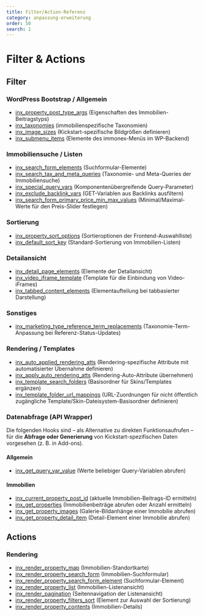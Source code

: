```yaml
---
title: Filter/Action-Referenz
category: anpassung-erweiterung
order: 50
search: 1
---
```


# Filter & Actions

## Filter

### WordPress Bootstrap / Allgemein

- [inx_property_post_type_args](filter-inx-property-post-type-args.html) (Eigenschaften des Immobilien-Beitragstyps)
- [inx_taxonomies](filter-inx-taxonomies.html) (immobilienspezifische Taxonomien)
- [inx_image_sizes](filter-inx-image-sizes.html) (Kickstart-spezifische Bildgrößen definieren)
- [inx_submenu_items](filter-inx-submenu-items.html) (Elemente des immonex-Menüs im WP-Backend)

### Immobiliensuche / Listen

- [inx_search_form_elements](filter-inx-search-form-elements.html) (Suchformular-Elemente)
- [inx_search_tax_and_meta_queries](filter-inx-search-tax-and-meta-queries.html) (Taxonomie- und Meta-Queries der Immobiliensuche)
- [inx_special_query_vars](filter-inx-special-query-vars.html) (Komponentenübergreifende Query-Parameter)
- [inx_exclude_backlink_vars](filter-inx-exclude-backlink-vars.html) (GET-Variablen aus Backlinks ausfiltern)
- [inx_search_form_primary_price_min_max_values](filter-inx-search-form-primary-price-min-max-values.html) (Minimal/Maximal-Werte für den Preis-Slider festlegen)

### Sortierung

- [inx_property_sort_options](filter-inx-property-sort-options.html) (Sortieroptionen der Frontend-Auswahlliste)
- [inx_default_sort_key](filter-inx-default-sort-key.html) (Standard-Sortierung von Immobilien-Listen)

### Detailansicht

- [inx_detail_page_elements](filter-inx-detail-page-elements.html) (Elemente der Detailansicht)
- [inx_video_iframe_template](filter-inx-video-iframe-template.html) (Template für die Einbindung von Video-iFrames)
- [inx_tabbed_content_elements](filter-inx-tabbed-content-elements.html) (Elementaufteilung bei tabbasierter Darstellung)

### Sonstiges

- [inx_marketing_type_reference_term_replacements](filter-inx-marketing-type-reference-term-replacements.html) (Taxonomie-Term-Anpassung bei Referenz-Status-Updates)

### Rendering / Templates

- [inx_auto_applied_rendering_atts](filter-inx-auto-applied-rendering-atts.html) (Rendering-spezifische Attribute mit automatisierter Übernahme definieren)
- [inx_apply_auto_rendering_atts](filter-inx-apply-auto-rendering-atts.html) (Rendering-Auto-Attribute übernehmen)
- [inx_template_search_folders](filter-inx-template-search-folders.html) (Basisordner für Skins/Templates ergänzen)
- [inx_template_folder_url_mappings](filter-inx-template-folder-url-mappings.html) (URL-Zuordnungen für nicht öffentlich zugängliche Template/Skin-Dateisystem-Basisordner definieren)

### Datenabfrage (API Wrapper)

Die folgenden Hooks sind – als Alternative zu direkten Funktionsaufrufen – für die **Abfrage oder Generierung** von Kickstart-spezifischen Daten vorgesehen (z. B. in Add-ons).

#### Allgemein

- [inx_get_query_var_value](filter-inx-get-query-var-value.html) (Werte beliebiger Query-Variablen abrufen)

#### Immobilien

- [inx_current_property_post_id](filter-inx-current-property-post-id.html) (aktuelle Immobilien-Beitrags-ID ermitteln)
- [inx_get_properties](filter-inx-get-properties.html) (Immobilienbeiträge abrufen oder Anzahl ermitteln)
- [inx_get_property_images](filter-inx-get-property-images.html) (Galerie-Bildanhänge einer Immobilie abrufen)
- [inx_get_property_detail_item](filter-inx-get-property-detail-item.html) (Detail-Element einer Immobilie abrufen)

## Actions

### Rendering

- [inx_render_property_map](action-inx-render-property-map.html) (Immobilien-Standortkarte)
- [inx_render_property_search_form](action-inx-render-property-search-form.html) (Immobilien-Suchformular)
- [inx_render_property_search_form_element](action-inx-render-property-search-form-element.html) (Suchformular-Element)
- [inx_render_property_list](action-inx-render-property-list.html) (Immobilien-Listenansicht)
- [inx_render_pagination](action-inx-render-pagination.html) (Seitennavigation der Listenansicht)
- [inx_render_property_filters_sort](action-inx-render-property-filters-sort.html) (Element zur Auswahl der Sortierung)
- [inx_render_property_contents](action-inx-render-property-contents.html) (Immobilien-Details)